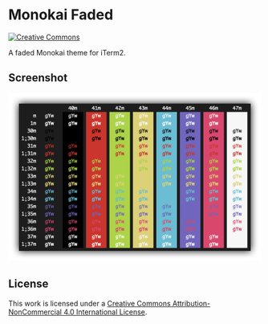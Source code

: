 # Monokai Faded

[![Creative Commons](https://flat.badgen.net/badge/license/CC-BY-NC-4.0/orange)](https://creativecommons.org/licenses/by-nc/4.0/)

A faded Monokai theme for iTerm2.

## Screenshot

![Monokai Faded](/screenshots/screenshot.png?raw=true "Monokai Faded")

## License

This work is licensed under a [Creative Commons Attribution-NonCommercial 4.0 International License](https://creativecommons.org/licenses/by-nc/4.0/).
